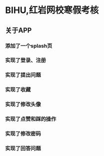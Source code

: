 BIHU,红岩网校寒假考核 
===================
关于APP
------
### 添加了一个splash页
### 实现了登录、注册  
### 实现了提出问题
### 实现了收藏
### 实现了修改头像
### 实现了点赞和踩的操作
### 实现了修改密码
### 实现了回答问题
